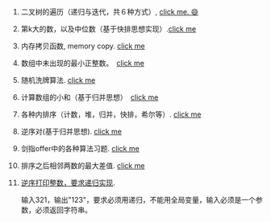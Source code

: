 


1. 二叉树的遍历（递归与迭代，共６种方式）, [click me. :smile:](./TraverseTree)

2. 第k大的数，以及中位数（基于快排思想实现）.[click me](./kth-largest_and_media)

3. 内存拷贝函数, memory copy. [click me](./memcpy)

4. 数组中未出现的最小正整数。　[click me](./missNumber)

5. 随机洗牌算法. [click me](./shuffle)

6. 计算数组的小和（基于归并思想）　[click me](./smallSum)

7. 各种内排序（计数，堆，归并，快排，希尔等）. [click me](./sort)

8. 逆序对(基于归并思想). [click me](./sort/Inversions.cpp)

9. 剑指offer中的各种算法习题. [click me](./sword_to_offer)

10. 排序之后相邻两数的最大差值. [click me](./maxGap)

11. [逆序打印整数，要求递归实现](./strings/rv.cpp).

    输入321，输出"123"，要求必须用递归，不能用全局变量，输入必须是一个参数，必须返回字符串。
